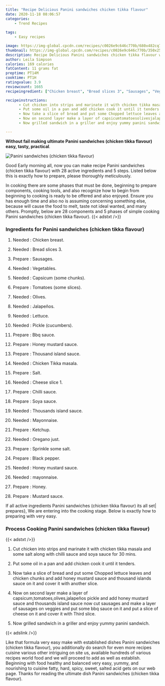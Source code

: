 ```yaml
---
title: "Recipe Delicious Panini sandwiches chicken tikka flavour"
date: 2020-11-18 08:06:57
categories:
    - Trend Recipes
    
tags:
    - Easy recipes

image: https://img-global.cpcdn.com/recipes/c0026e9c646c770b/680x482cq70/panini-sandwiches-chicken-tikka-flavour-recipe-main-photo.jpg
thumbnail: https://img-global.cpcdn.com/recipes/c0026e9c646c770b/350x250cq70/panini-sandwiches-chicken-tikka-flavour-recipe-main-photo.jpg
description: Recipe Delicious Panini sandwiches chicken tikka flavour with 28 ingredients and 5 stages of easy cooking.
author: Leila Simpson
calories: 169 calories
fatContent: 11 grams fat
preptime: PT14M
cooktime: PT1H
ratingvalue: 3.9
reviewcount: 1665
recipeingredient: ["Chicken breast", "Bread slices 3", "Sausages", "Vegetables", "Capsicum some chunks", "Tomatoes some slices", "Olives", "Jalapeos", "Lettuce", "Pickle cucumbers", "Bbq sauce", "Honey mustard sauce", "Thousand island sauce", "Chicken Tikka masala", "Salt", "Cheese slice 1", "Chilli sauce", "Soya sauce", "Thousands island sauce", "Mayonnaise", "Ketchup", "Oregano just", "Sprinkle some salt", "Black pepper", "Honey mustard sauce", "mayonnaise", "Honey", "Mustard sauce"]

recipeinstructions: 
      - Cut chicken into strips and marinate it with chicken tikka masala and some salt along with chilli sauce and soya sauce for 30 mins 
      - Put some oil in a pan and add chicken cook it until it tenders 
      - Now take a slice of bread and put some Chopped lettuce leaves and chicken chunks and add honey mustard sauce and thousand islands sauce on it and cover it with another slice 
      - Now on second layer make a layer of capsicumtomatoesolivesjalapeos pickle and add honey mustard sauce and thousands island sauce now cut sausages and make a layer of sausages on veggies and put some bbq sauce on it and put a slice of cheese on it and cover it with Third slice 
      - Now grilled sandwich in a griller and enjoy yummy panini sandwich

---
```




**Without fail making ultimate Panini sandwiches (chicken tikka flavour) easy, tasty, practical**. 


![Panini sandwiches (chicken tikka flavour)](https://img-global.cpcdn.com/recipes/c0026e9c646c770b/680x482cq70/panini-sandwiches-chicken-tikka-flavour-recipe-main-photo.jpg "Panini sandwiches (chicken tikka flavour)")




Good Early morning all, now you can make recipe Panini sandwiches (chicken tikka flavour) with 28 active ingredients and 5 steps. Listed below this is exactly how to prepare, please thoroughly meticulously.

In cooking there are some phases that must be done, beginning to prepare components, cooking tools, and also recognize how to begin from beginning to cooking is ready to be offered and also enjoyed. Ensure you has enough time and also no is assuming concerning something else, because will cause the food to melt, taste not ideal wanted, and many others. Promptly, below are 28 components and 5 phases of simple cooking Panini sandwiches (chicken tikka flavour).
{{< adstxt />}}

### Ingredients for Panini sandwiches (chicken tikka flavour)


1. Needed  : Chicken breast.

1. Needed  : Bread slices 3.

1. Prepare  : Sausages.

1. Needed  : Vegetables.

1. Needed  : Capsicum (some chunks).

1. Prepare  : Tomatoes (some slices).

1. Needed  : Olives.

1. Needed  : Jalapeños.

1. Needed  : Lettuce.

1. Needed  : Pickle (cucumbers).

1. Prepare  : Bbq sauce.

1. Prepare  : Honey mustard sauce.

1. Prepare  : Thousand island sauce.

1. Needed  : Chicken Tikka masala.

1. Prepare  : Salt.

1. Needed  : Cheese slice 1.

1. Prepare  : Chilli sauce.

1. Prepare  : Soya sauce.

1. Needed  : Thousands island sauce.

1. Needed  : Mayonnaise.

1. Prepare  : Ketchup.

1. Needed  : Oregano just.

1. Prepare  : Sprinkle some salt.

1. Prepare  : Black pepper.

1. Needed  : Honey mustard sauce.

1. Needed  : mayonnaise.

1. Prepare  : Honey.

1. Prepare  : Mustard sauce.



If all active ingredients Panini sandwiches (chicken tikka flavour) its all set| prepares}, We are entering into the cooking stage. Below is exactly how to preparing with very easy.

### Process Cooking Panini sandwiches (chicken tikka flavour)

{{< adstxt />}}


1. Cut chicken into strips and marinate it with chicken tikka masala and some salt along with chilli sauce and soya sauce for 30 mins.



1. Put some oil in a pan and add chicken cook it until it tenders.



1. Now take a slice of bread and put some Chopped lettuce leaves and chicken chunks and add honey mustard sauce and thousand islands sauce on it and cover it with another slice.



1. Now on second layer make a layer of capsicum,tomatoes,olives,jalapeños pickle and add honey mustard sauce and thousands island sauce now cut sausages and make a layer of sausages on veggies and put some bbq sauce on it and put a slice of cheese on it and cover it with Third slice.



1. Now grilled sandwich in a griller and enjoy yummy panini sandwich.





{{< adslink />}}

Like that formula very easy make with established dishes Panini sandwiches (chicken tikka flavour), you additionally do search for even more recipes cuisine various other intriguing on site us, available hundreds of various recipes world food and we will proceed to add as well as establish. Beginning with food healthy and balanced very easy, yummy, and nourishing to cuisine fatty, hard, spicy, sweet, salted acid gets on our web page. Thanks for reading the ultimate dish Panini sandwiches (chicken tikka flavour).
